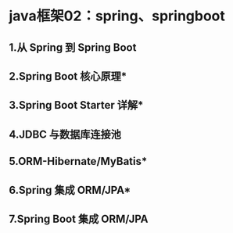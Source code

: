 # java框架02：spring、springboot

## 1.从 Spring 到 Spring Boot 



## 2.Spring Boot 核心原理* 

## 3.Spring Boot Starter 详解* 

## 4.JDBC 与数据库连接池

## 5.ORM-Hibernate/MyBatis* 

## 6.Spring 集成 ORM/JPA* 

## 7.Spring Boot 集成 ORM/JPA 

